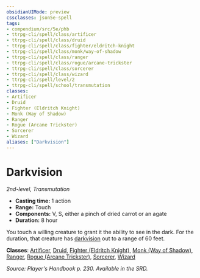 ```yaml
---
obsidianUIMode: preview
cssclasses: json5e-spell
tags:
- compendium/src/5e/phb
- ttrpg-cli/spell/class/artificer
- ttrpg-cli/spell/class/druid
- ttrpg-cli/spell/class/fighter/eldritch-knight
- ttrpg-cli/spell/class/monk/way-of-shadow
- ttrpg-cli/spell/class/ranger
- ttrpg-cli/spell/class/rogue/arcane-trickster
- ttrpg-cli/spell/class/sorcerer
- ttrpg-cli/spell/class/wizard
- ttrpg-cli/spell/level/2
- ttrpg-cli/spell/school/transmutation
classes:
- Artificer
- Druid
- Fighter (Eldritch Knight)
- Monk (Way of Shadow)
- Ranger
- Rogue (Arcane Trickster)
- Sorcerer
- Wizard
aliases: ["Darkvision"]
---
```

# Darkvision
*2nd-level, Transmutation*  

- **Casting time:** 1 action
- **Range:** Touch
- **Components:** V, S, either a pinch of dried carrot or an agate
- **Duration:** 8 hour

You touch a willing creature to grant it the ability to see in the dark. For the duration, that creature has [darkvision](/3-Mechanics/CLI/rules/senses.md#darkvision) out to a range of 60 feet.

**Classes**: [Artificer](/3-Mechanics/CLI/classes/artificer-tce.md), [Druid](/3-Mechanics/CLI/classes/druid.md), [Fighter (Eldritch Knight)](/3-Mechanics/CLI/classes/fighter-eldritch-knight.md), [Monk (Way of Shadow)](/3-Mechanics/CLI/classes/monk-way-of-shadow.md), [Ranger](/3-Mechanics/CLI/classes/ranger.md), [Rogue (Arcane Trickster)](/3-Mechanics/CLI/classes/rogue-arcane-trickster.md), [Sorcerer](/3-Mechanics/CLI/classes/sorcerer.md), [Wizard](/3-Mechanics/CLI/classes/wizard.md)

*Source: Player's Handbook p. 230. Available in the SRD.*